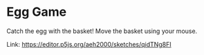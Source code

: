 # Egg Game
Catch the egg with the basket! Move the basket using your mouse.

Link: https://editor.p5js.org/aeh2000/sketches/qidTNg8FI

